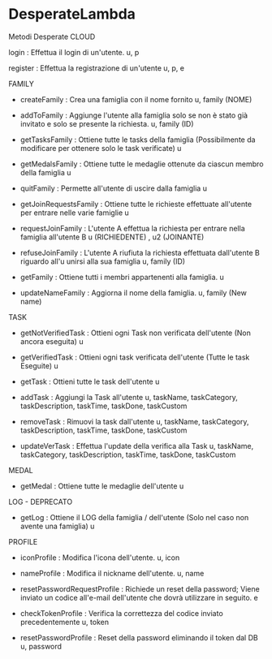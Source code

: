 # DesperateLambda
Metodi Desperate CLOUD

login : Effettua il login di un'utente.
u, p

register : Effettua la registrazione di un'utente
u, p, e


FAMILY
 - createFamily : Crea una famiglia con il nome fornito
    u, family (NOME)
    
 - addToFamily : Aggiunge l'utente alla famiglia solo se non è stato già invitato e solo se presente la richiesta.
    u, family  (ID)
    
 -  getTasksFamily : Ottiene tutte le tasks della famiglia (Possibilmente da modificare per ottenere solo le task verificate)
    u
 
 -  getMedalsFamily : Ottiene tutte le medaglie ottenute da ciascun membro della famiglia
    u
 
 -  quitFamily : Permette all'utente di uscire dalla famiglia
    u 
 
 -  getJoinRequestsFamily : Ottiene tutte le richieste effettuate all'utente per entrare nelle varie famiglie
    u
    
 -  requestJoinFamily : L'utente A effettua la richiesta per entrare nella famiglia all'utente B
    u (RICHIEDENTE) , u2 (JOINANTE)

 -  refuseJoinFamily : L'utente A riufiuta la richiesta effettuata dall'utente B riguardo all'u unirsi alla sua famiglia
    u, family (ID)

 -  getFamily : Ottiene tutti i membri appartenenti alla famiglia.
    u

 - updateNameFamily : Aggiorna il nome della famiglia.
   u, family (New name)
 
 
 TASK
  - getNotVerifiedTask : Ottieni ogni Task non verificata dell'utente (Non ancora eseguita)
    u
    
  - getVerifiedTask : Ottieni ogni task verificata dell'utente (Tutte le task Eseguite)
    u
    
  - getTask : Ottieni tutte le task dell'utente
    u
    
  - addTask : Aggiungi la Task all'utente
    u, taskName, taskCategory, taskDescription, taskTime, taskDone, taskCustom
    
  - removeTask : Rimuovi la task dall'utente
    u, taskName, taskCategory, taskDescription, taskTime, taskDone, taskCustom
    
  - updateVerTask : Effettua l'update della verifica alla Task
    u, taskName, taskCategory, taskDescription, taskTime, taskDone, taskCustom
    
 MEDAL
 -  getMedal : Ottiene tutte le medaglie dell'utente
    u

LOG - DEPRECATO
 -  getLog : Ottiene il LOG della famiglia / dell'utente (Solo nel caso non avente una famiglia)
    u
    
 PROFILE
 - iconProfile : Modifica l'icona dell'utente.
   u, icon

 - nameProfile : Modifica il nickname dell'utente.
   u, name

 - resetPasswordRequestProfile : Richiede un reset della password; Viene inviato un codice all'e-mail dell'utente che dovrà utilizzare in seguito. 
   e

 - checkTokenProfile : Verifica la correttezza del codice inviato precedentemente
   u, token

 - resetPasswordProfile : Reset della password eliminando il token dal DB
   u, password